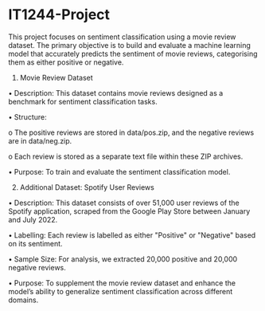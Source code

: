 # IT1244-Project
This project focuses on sentiment classification using a movie review dataset. The primary objective is to build and evaluate a machine learning model that accurately predicts the sentiment of movie reviews, categorising them as either positive or negative.

1. Movie Review Dataset

•
Description: This dataset contains movie reviews designed as a benchmark for sentiment classification tasks.

•
Structure:

o
The positive reviews are stored in data/pos.zip, and the negative reviews are in data/neg.zip.

o
Each review is stored as a separate text file within these ZIP archives.

•
Purpose: To train and evaluate the sentiment classification model.

2. Additional Dataset: Spotify User Reviews

•
Description: This dataset consists of over 51,000 user reviews of the Spotify application, scraped from the Google Play Store between January and July 2022.

•
Labelling: Each review is labelled as either "Positive" or "Negative" based on its sentiment.

•
Sample Size: For analysis, we extracted 20,000 positive and 20,000 negative reviews.

•
Purpose: To supplement the movie review dataset and enhance the model’s ability to generalize sentiment classification across different domains.
